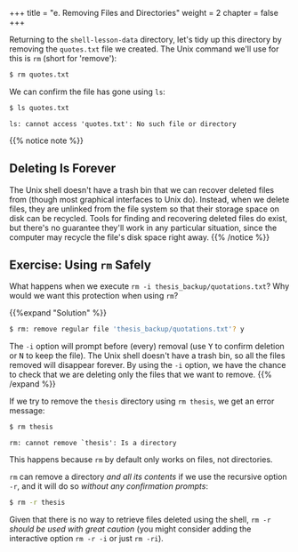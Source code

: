 +++
title = "e. Removing Files and Directories"
weight = 2
chapter = false
+++


Returning to the `shell-lesson-data` directory,
let's tidy up this directory by removing the `quotes.txt` file we created.
The Unix command we'll use for this is `rm` (short for 'remove'):

```Bash
$ rm quotes.txt
```

We can confirm the file has gone using `ls`:

```Bash
$ ls quotes.txt
```

```
ls: cannot access 'quotes.txt': No such file or directory
```

{{% notice note %}}
## Deleting Is Forever
The Unix shell doesn't have a trash bin that we can recover deleted
files from (though most graphical interfaces to Unix do).  Instead,
when we delete files, they are unlinked from the file system so that
their storage space on disk can be recycled. Tools for finding and
recovering deleted files do exist, but there's no guarantee they'll
work in any particular situation, since the computer may recycle the
file's disk space right away.
{{% /notice %}}

## Exercise: Using `rm` Safely
What happens when we execute `rm -i thesis_backup/quotations.txt`?
Why would we want this protection when using `rm`?

{{%expand "Solution" %}}
```Bash
$ rm: remove regular file 'thesis_backup/quotations.txt'? y
```

The `-i` option will prompt before (every) removal (use <kbd>Y</kbd> to confirm deletion
or <kbd>N</kbd> to keep the file).
The Unix shell doesn't have a trash bin, so all the files removed will disappear forever.
By using the `-i` option, we have the chance to check that we are deleting only the files
that we want to remove.
{{% /expand %}}


If we try to remove the `thesis` directory using `rm thesis`,
we get an error message:

```Bash
$ rm thesis
```

~~~
rm: cannot remove `thesis': Is a directory
~~~


This happens because `rm` by default only works on files, not directories.

`rm` can remove a directory *and all its contents* if we use the
recursive option `-r`, and it will do so *without any confirmation prompts*:

```Bash
$ rm -r thesis
```

Given that there is no way to retrieve files deleted using the shell,
`rm -r` *should be used with great caution*
(you might consider adding the interactive option `rm -r -i` or just `rm -ri`).